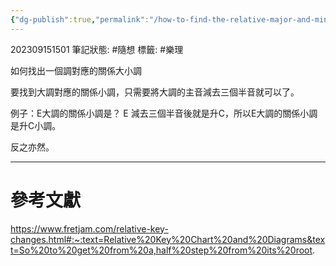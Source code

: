 ```yaml
---
{"dg-publish":true,"permalink":"/how-to-find-the-relative-major-and-minor-scale/"}
---
```


202309151501
筆記狀態: #隨想
標籤: #樂理

如何找出一個調對應的關係大小調

要找到大調對應的關係小調，只需要將大調的主音減去三個半音就可以了。

例子：E大調的關係小調是？
E 減去三個半音後就是升C，所以E大調的關係小調是升C小調。

反之亦然。

---
# 參考文獻

https://www.fretjam.com/relative-key-changes.html#:~:text=Relative%20Key%20Chart%20and%20Diagrams&text=So%20to%20get%20from%20a,half%20step%20from%20its%20root.